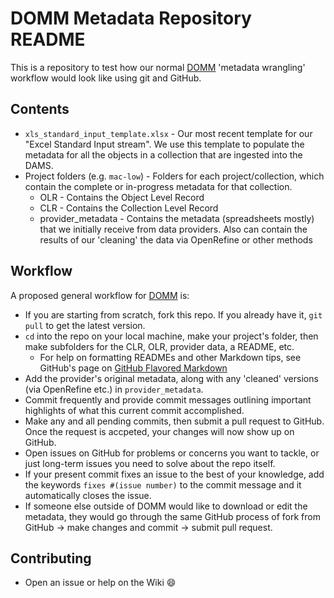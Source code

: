 # DOMM Metadata Repository README

This is a repository to test how our normal [DOMM](https://github.com/orgs/ucsdlib/teams/domm) 'metadata wrangling' workflow would look like using git and GitHub.  

## Contents
+ `xls_standard_input_template.xlsx` - Our most recent template for our "Excel Standard Input stream". We use this template to populate the metadata for all the objects in a collection that are ingested into the DAMS.
+ Project folders (e.g. `mac-low`) - Folders for each project/collection, which contain the complete or in-progress metadata for that collection.
  + OLR - Contains the Object Level Record
  + CLR - Contains the Collection Level Record
  + provider_metadata - Contains the metadata (spreadsheets mostly) that we initially receive from data providers. Also can contain the results of our 'cleaning' the data via OpenRefine or other methods

## Workflow

A proposed general workflow for [DOMM](https://github.com/orgs/ucsdlib/teams/domm) is:  
+ If you are starting from scratch, fork this repo. If you already have it, `git pull` to get the latest version.
+ `cd` into the repo on your local machine, make your project's folder, then make subfolders for the CLR, OLR, provider data, a README, etc.
  + For help on formatting READMEs and other Markdown tips, see GitHub's page on [GitHub Flavored Markdown](https://help.github.com/articles/basic-writing-and-formatting-syntax/)
+ Add the provider's original metadata, along with any 'cleaned' versions (via OpenRefine etc.) in `provider_metadata`.  
+ Commit frequently and provide commit messages outlining important highlights of what this current commit accomplished.
+ Make any and all pending commits, then submit a pull request to GitHub. Once the request is accpeted, your changes will now show up on GitHub.   
+ Open issues on GitHub for problems or concerns you want to tackle, or just long-term issues you need to solve about the repo itself.
+ If your present commit fixes an issue to the best of your knowledge, add the keywords `fixes #(issue number)` to the commit message and it automatically closes the issue.
+ If someone else outside of DOMM would like to download or edit the metadata, they would go through the same GitHub process of fork from GitHub -> make changes and commit -> submit pull request.

## Contributing

+ Open an issue or help on the Wiki :smile:
